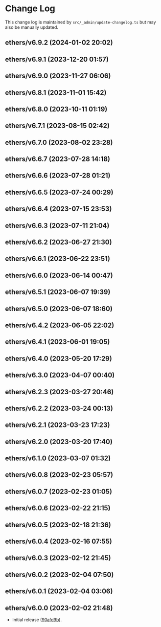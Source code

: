 Change Log
==========

This change log is maintained by `src/_admin/update-changelog.ts` but may also be manually updated.

ethers/v6.9.2 (2024-01-02 20:02)
--------------------------------


ethers/v6.9.1 (2023-12-20 01:57)
--------------------------------


ethers/v6.9.0 (2023-11-27 06:06)
--------------------------------


ethers/v6.8.1 (2023-11-01 15:42)
--------------------------------


ethers/v6.8.0 (2023-10-11 01:19)
--------------------------------


ethers/v6.7.1 (2023-08-15 02:42)
--------------------------------


ethers/v6.7.0 (2023-08-02 23:28)
--------------------------------


ethers/v6.6.7 (2023-07-28 14:18)
--------------------------------


ethers/v6.6.6 (2023-07-28 01:21)
--------------------------------


ethers/v6.6.5 (2023-07-24 00:29)
--------------------------------


ethers/v6.6.4 (2023-07-15 23:53)
--------------------------------


ethers/v6.6.3 (2023-07-11 21:04)
--------------------------------


ethers/v6.6.2 (2023-06-27 21:30)
--------------------------------


ethers/v6.6.1 (2023-06-22 23:51)
--------------------------------


ethers/v6.6.0 (2023-06-14 00:47)
--------------------------------


ethers/v6.5.1 (2023-06-07 19:39)
--------------------------------


ethers/v6.5.0 (2023-06-07 18:60)
--------------------------------


ethers/v6.4.2 (2023-06-05 22:02)
--------------------------------


ethers/v6.4.1 (2023-06-01 19:05)
--------------------------------


ethers/v6.4.0 (2023-05-20 17:29)
--------------------------------


ethers/v6.3.0 (2023-04-07 00:40)
--------------------------------


ethers/v6.2.3 (2023-03-27 20:46)
--------------------------------


ethers/v6.2.2 (2023-03-24 00:13)
--------------------------------


ethers/v6.2.1 (2023-03-23 17:23)
--------------------------------


ethers/v6.2.0 (2023-03-20 17:40)
--------------------------------


ethers/v6.1.0 (2023-03-07 01:32)
--------------------------------


ethers/v6.0.8 (2023-02-23 05:57)
--------------------------------


ethers/v6.0.7 (2023-02-23 01:05)
--------------------------------


ethers/v6.0.6 (2023-02-22 21:15)
--------------------------------


ethers/v6.0.5 (2023-02-18 21:36)
--------------------------------


ethers/v6.0.4 (2023-02-16 07:55)
--------------------------------


ethers/v6.0.3 (2023-02-12 21:45)
--------------------------------


ethers/v6.0.2 (2023-02-04 07:50)
--------------------------------


ethers/v6.0.1 (2023-02-04 03:06)
--------------------------------


ethers/v6.0.0 (2023-02-02 21:48)
--------------------------------

  - Initial release ([90afd9b](https://github.com/ethers-io/ethers.js/commit/90afd9bd81ed1408421a0247fa0845a74c9eb319)).

